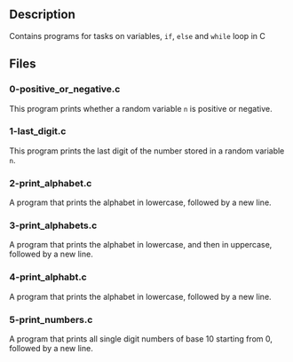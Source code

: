 ## Description
Contains programs for tasks on variables, `if`, `else` and `while` loop in C

## Files

### 0-positive_or_negative.c
This program prints whether a random variable `n` is positive or negative.

### 1-last_digit.c
This program prints the last digit of the number stored in a random variable `n`.

### 2-print_alphabet.c
A program that prints the alphabet in lowercase, followed by a new line.

### 3-print_alphabets.c
A program that prints the alphabet in lowercase, and then in uppercase, followed by a new line.

### 4-print_alphabt.c
A program that prints the alphabet in lowercase, followed by a new line.

### 5-print_numbers.c
A program that prints all single digit numbers of base 10 starting from 0, followed by a new line.

